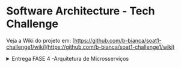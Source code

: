 # Software Architecture - Tech Challenge

Veja a Wiki do projeto em: [https://github.com/b-bianca/soat1-challenge1/wiki](https://github.com/b-bianca/soat1-challenge1/wiki)

<details>

<summary>Entrega FASE 4 -Arquitetura de Microsserviços</summary>

# Software Architecture - FASE 4 - Tech Challenge

## Requisitos

|Recurso|Versão|Obrigatório|Nota|
|-|-|-|-|
|Docker Desktop| 4.21 ou mais atual|Sim|Necessário para rodar containers das APIs e banco de dados|
|Golang| 1.20|Não|Necessário apenas no caso de rodar localmente sem container|

## O que esse projeto faz e possui
### O que esse projeto faz
Através da API é possível criar um pedido e acompanhar seu status, tendo seu registro persistido no banco de dados.

#### O que esse projeto possui
 - [x] Dockerfile e DockerCompose
 - [x] Documentação para Consumo das API
 - [x] Testes Unitários
 - [x] Banco de dados

## O que esse projeto não faz e débitos técnicos
#### O que esse projeto não faz
- Não se comunica com outros microsserviços;

#### Débitos técnicos
- [ ] Remoção paramêtros *hard coded*, como portas das aplicações.
- [ ] Comunicação com outras aplicações.
- [ ] Algumas partes da aplicação não estão com testes unitários

## Como executar o projeto
### Criar Variáveis de Ambiente
Criar um arquivo nomedo como `.env` na raiz do projeto contendo os seguintes valores.
~~~bash
POSTGRES_USER=puser
POSTGRES_PASSWORD=ppass
POSTGRES_DB=order
POSTGRES_HOST_PORT=5432
POSTGRES_CONTAINER_PORT=5432
POSTGRES_HOST=database-postgres
POSTGRES_DSN=user=puser password=ppass dbname=order host=database-postgres port=5432 sslmode=disable
~~~
Notas: dada a natureza desse projeto, o arquivo ".env" já está na pasta raiz, assim como, intencionalmente, há valores ***hard coded*** no código.

### Executar o projeto
É possivel executar o projeto através do Makefile, a partir da linha de comando.
~~~bash
make run-project
~~~
Notas: o comando deve ser efetuado na pasta raiz do projeto

### Executar o Docker
Para executar o projeto, é necessário ter o `Docker Desktop` instalado. Com isso será possível criar as instancias usando o comando `docker compose` via IDE ou linha de comando conforme a seguir:
~~~bash
docker compose -f "docker-compose.yml" up -d --build
~~~
Notas: o comando deve ser efetuado na pasta raiz do projeto

### Utilizar Aplicação & Documentação API
1. Crie um pedido `[POST] localhost:8080/api/v1/orders` 
2. Listar um pedido `[GET] localhost:8080/api/v1/orders` 

A documentação está disponível via Postman com os casos de consumo. É possivel rodar pelo link abaixo, ou copiando a coleção que esta dentro da pasta `docs`.

[![Run in Postman](https://run.pstmn.io/button.svg)](https://app.getpostman.com/run-collection/16227218-ad366006-d6e5-41a8-8b14-0e5b79002ac0?action=collection%2Ffork&collection-url=entityId%3D16227218-ad366006-d6e5-41a8-8b14-0e5b79002ac0%26entityType%3Dcollection%26workspaceId%3De76668fb-982b-4d15-ab75-26131dab7174#?env%5BDEV%5D=W3sia2V5IjoiYmFzZV91cmwucmVzdGF1cmFudCIsInZhbHVlIjoibG9jYWxob3N0OjgwODAvYXBpL3YxIiwiZW5hYmxlZCI6dHJ1ZSwidHlwZSI6ImRlZmF1bHQifV0=)